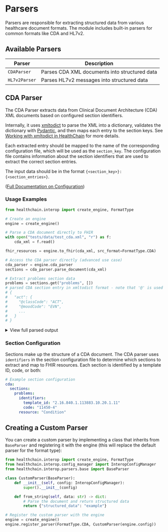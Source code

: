 # Parsers

Parsers are responsible for extracting structured data from various healthcare document formats. The module includes built-in parsers for common formats like CDA and HL7v2.

## Available Parsers

| Parser | Description |
|--------|-------------|
| `CDAParser` | Parses CDA XML documents into structured data |
| `HL7v2Parser` | Parses HL7v2 messages into structured data |

## CDA Parser

The CDA Parser extracts data from Clinical Document Architecture (CDA) XML documents based on configured section identifiers.

Internally, it uses [xmltodict](https://github.com/martinblech/xmltodict) to parse the XML into a dictionary, validates the dictionary with [Pydantic](https://docs.pydantic.dev/), and then maps each entry to the section keys. See [Working with xmltodict in HealthChain](./xmltodict.md) for more details.

Each extracted entry should be mapped to the name of the corresponding configuration file, which will be used as the `section_key`. The configuration file contains information about the section identifiers that are used to extract the correct section entries.

The input data should be in the format `{<section_key>}: {<section_entries>}`.

([Full Documentation on Configuration](./configuration.md))

### Usage Examples

```python
from healthchain.interop import create_engine, FormatType

# Create an engine
engine = create_engine()

# Parse a CDA document directly to FHIR
with open("tests/data/test_cda.xml", "r") as f:
    cda_xml = f.read()

fhir_resources = engine.to_fhir(cda_xml, src_format=FormatType.CDA)

# Access the CDA parser directly (advanced use case)
cda_parser = engine.cda_parser
sections = cda_parser.parse_document(cda_xml)

# Extract problems section data
problems = sections.get("problems", [])
# parsed CDA section entry in xmltodict format - note that '@' is used to access attributes
# {
#   "act": {
#     "@classCode": "ACT",
#     "@moodCode": "EVN",
#     ...
#   }
# }
```

<details>
<summary>View full parsed output</summary>

Note how the original XML structure is preserved in dictionary format with '@' used to denote attributes:

```python
[{
  'act': {
    '@classCode': 'ACT',
    '@moodCode': 'EVN',
    'templateId': [
      {'@root': '2.16.840.1.113883.10.20.1.27'},
      {'@root': '1.3.6.1.4.1.19376.1.5.3.1.4.5.1'},
      {'@root': '1.3.6.1.4.1.19376.1.5.3.1.4.5.2'},
      {'@root': '2.16.840.1.113883.3.88.11.32.7'},
      {'@root': '2.16.840.1.113883.3.88.11.83.7'}
    ],
    'id': {
      '@extension': '51854-concern',
      '@root': '1.2.840.114350.1.13.525.3.7.2.768076'
    },
    'code': {
      '@nullFlavor': 'NA'
    },
    'text': {
      'reference': {'@value': '#problem12'}
    },
    'statusCode': {
      '@code': 'active'
    },
    'effectiveTime': {
      'low': {'@value': '20210317'}
    },
    'entryRelationship': {
      '@typeCode': 'SUBJ',
      '@inversionInd': False,
      'observation': {
        '@classCode': 'OBS',
        '@moodCode': 'EVN',
        'templateId': [
          {'@root': '1.3.6.1.4.1.19376.1.5.3.1.4.5'},
          {'@root': '2.16.840.1.113883.10.20.1.28'}
        ],
        'id': {
          '@extension': '51854',
          '@root': '1.2.840.114350.1.13.525.3.7.2.768076'
        },
        'code': {
          '@code': '64572001',
          '@codeSystem': '2.16.840.1.113883.6.96',
          '@codeSystemName': 'SNOMED CT'
        },
        'text': {
          'reference': {'@value': '#problem12name'}
        },
        'statusCode': {
          '@code': 'completed'
        },
        'effectiveTime': {
          'low': {'@value': '20190517'}
        },
        'value': {
          '@code': '38341003',
          '@codeSystem': '2.16.840.1.113883.6.96',
          '@codeSystemName': 'SNOMED CT',
          '@xsi:type': 'CD',
          '@xmlns:xsi': 'http://www.w3.org/2001/XMLSchema-instance',
          'originalText': {
            'reference': {'@value': '#problem12name'}
          }
        },
        'entryRelationship': {
          '@typeCode': 'REFR',
          '@inversionInd': False,
          'observation': {
            '@classCode': 'OBS',
            '@moodCode': 'EVN',
            'templateId': [
              {'@root': '2.16.840.1.113883.10.20.1.50'},
              {'@root': '2.16.840.1.113883.10.20.1.57'},
              {'@root': '1.3.6.1.4.1.19376.1.5.3.1.4.1.1'}
            ],
            'code': {
              '@code': '33999-4',
              '@codeSystem': '2.16.840.1.113883.6.1',
              '@displayName': 'Status'
            },
            'statusCode': {
              '@code': 'completed'
            },
            'effectiveTime': {
              'low': {'@value': '20190517'}
            },
            'value': {
              '@code': '55561003',
              '@codeSystem': '2.16.840.1.113883.6.96',
              '@xsi:type': 'CE',
              '@displayName': 'Active',
              '@xmlns:xsi': 'http://www.w3.org/2001/XMLSchema-instance'
            }
          }
        }
      }
    }
  }
}]
```

This data structure represents a problem (condition) entry from a CDA document, containing:
<br>
- A problem act with template IDs and status
<br>
- An observation with clinical details (SNOMED code 38341003 - Hypertension)
<br>
- Status information (Active)
<br>
- Dates (onset date: May 17, 2019)
<br>

This data structure is then processed by the generator to map to the configured FHIR resource.
</details>

### Section Configuration

Sections make up the structure of a CDA document. The CDA parser uses `identifiers` in the section configuration file to determine which sections to extract and map to FHIR resources. Each section is identified by a template ID, code, or both:

```yaml
# Example section configuration
cda:
  sections:
    problems:
      identifiers:
        template_id: "2.16.840.1.113883.10.20.1.11"
        code: "11450-4"
      resource: "Condition"
```

## Creating a Custom Parser

You can create a custom parser by implementing a class that inherits from `BaseParser` and registering it with the engine (this will replace the default parser for the format type):

```python
from healthchain.interop import create_engine, FormatType
from healthchain.interop.config_manager import InteropConfigManager
from healthchain.interop.parsers.base import BaseParser

class CustomParser(BaseParser):
    def __init__(self, config: InteropConfigManager):
        super().__init__(config)

    def from_string(self, data: str) -> dict:
        # Parse the document and return structured data
        return {"structured_data": "example"}

# Register the custom parser with the engine
engine = create_engine()
engine.register_parser(FormatType.CDA, CustomParser(engine.config))
```
